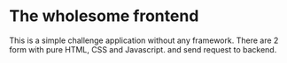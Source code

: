 # The wholesome frontend

This is a simple challenge application without any framework. 
There are 2 form with pure HTML, CSS and Javascript. and send request to backend.
